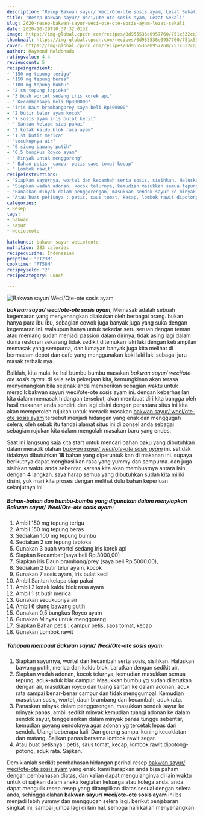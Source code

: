 ```yaml
---
description: "Resep Bakwan sayur/ Weci/Ote-ote sosis ayam, Lezat Sekali"
title: "Resep Bakwan sayur/ Weci/Ote-ote sosis ayam, Lezat Sekali"
slug: 2620-resep-bakwan-sayur-weci-ote-ote-sosis-ayam-lezat-sekali
date: 2020-10-29T10:37:32.013Z
image: https://img-global.cpcdn.com/recipes/0d955536e0957760/751x532cq70/bakwan-sayur-weciote-ote-sosis-ayam-foto-resep-utama.jpg
thumbnail: https://img-global.cpcdn.com/recipes/0d955536e0957760/751x532cq70/bakwan-sayur-weciote-ote-sosis-ayam-foto-resep-utama.jpg
cover: https://img-global.cpcdn.com/recipes/0d955536e0957760/751x532cq70/bakwan-sayur-weciote-ote-sosis-ayam-foto-resep-utama.jpg
author: Raymond Maldonado
ratingvalue: 4.4
reviewcount: 5
recipeingredient:
- "150 mg tepung terigu"
- "150 mg tepung beras"
- "100 mg tepung bumbu"
- "2 sm tepung tapioka"
- "3 buah wortel sedang iris korek api"
- " Kecambahsaya beli Rp300000"
- "iris Daun brambangprey saya beli Rp500000"
- "2 butir telur ayam kocok"
- "7 sosis ayam iris bulat kecil"
- " Santan kelapa siap pakai"
- "2 kotak kaldu blok rasa ayam"
- "1 st butir merica"
- "secukupnya air"
- "6 siung bawang putih"
- "0,5 bungkus Royco ayam"
- " Minyak untuk menggoreng"
- " Bahan petis  campur petis saos tomat kecap"
- " Lombok rawit"
recipeinstructions:
- "Siapkan sayurnya, wortel dan kecambah serta sosis, sisihkan. Haluskan bawang putih, merica dan kaldu blok. Larutkan dengan sedikit air."
- "Siapkan wadah adonan, kocok telurnya, kemudian masukkan semua tepung, aduk-aduk biar campur. Masukkan bumbu yg sudah dilarutkan dengan air, masukkan royco dan tuang santan ke dalam adonan, aduk rata sampai benar-benar campur dan tidak menggumpal. Kemudian masukkan sosis, wortel, daun brambang dan kecambah, aduk rata."
- "Panaskan minyak dalam penggorengan, masukkan sendok sayur ke minyak panas, ambil sedikit minyak kemudian tuangi adonan ke dalam sendok sayur, tenggelamkan dalam minyak panas tunggu sebentar, kemudian goyang sendoknya agar adonan yg tercetak lepas dari sendok. Ulangi beberapa kali. Dan goreng sampai kuning kecoklatan dan matang. Sajikan panas bersama lombok rawit segar."
- "Atau buat petisnya : petis, saus tomat, kecap, lombok rawit dipotong-potong, aduk rata. Sajikan."
categories:
- Resep
tags:
- bakwan
- sayur
- wecioteote

katakunci: bakwan sayur wecioteote 
nutrition: 283 calories
recipecuisine: Indonesian
preptime: "PT23M"
cooktime: "PT58M"
recipeyield: "2"
recipecategory: Lunch

---
```



![Bakwan sayur/ Weci/Ote-ote sosis ayam](https://img-global.cpcdn.com/recipes/0d955536e0957760/751x532cq70/bakwan-sayur-weciote-ote-sosis-ayam-foto-resep-utama.jpg)

<b><i>bakwan sayur/ weci/ote-ote sosis ayam</i></b>, Memasak adalah sebuah kegemaran yang menyenangkan dilakukan oleh berbagai orang. bukan hanya para ibu ibu, sebagian cowok juga banyak juga yang suka dengan kegemaran ini. walaupun hanya untuk sekedar seru seruan dengan teman atau memang sudah menjadi passion dalam dirinya. tidak asing lagi dalam dunia restoran sekarang tidak sedikit ditemukan laki laki dengan ketrampilan memasak yang sempurna, dan lumayan banyak juga kita melihat di bermacam depot dan cafe yang menggunakan koki laki laki sebagai juru masak terbaik nya.

Baiklah, kita mulai ke hal bumbu bumbu masakan <i>bakwan sayur/ weci/ote-ote sosis ayam</i>. di sela sela pekerjaan kita, kemungkinan akan terasa menyenangkan bila sejenak anda memberikan sebagian waktu untuk meracik bakwan sayur/ weci/ote-ote sosis ayam ini. dengan keberhasilan kita dalam memasak hidangan tersebut, akan membuat diri kita bangga oleh hasil makanan anda sendiri. dan lagi disini dengan perantara situs ini kita akan memperoleh rujukan untuk meracik masakan <u>bakwan sayur/ weci/ote-ote sosis ayam</u> tersebut menjadi hidangan yang enak dan menggugah selera, oleh sebab itu tandai alamat situs ini di ponsel anda sebagai sebagian rujukan kita dalam mengolah masakan baru yang endes.




Saat ini langsung saja kita start untuk mencari bahan baku yang dibutuhkan dalam meracik olahan <u><i>bakwan sayur/ weci/ote-ote sosis ayam</i></u> ini. setidak tidaknya dibutuhkan <b>18</b> bahan yang diperuntuk kan di makanan ini. supaya berikutnya dapat menghasilkan rasa yang yummy dan sempurna. dan juga sisihkan waktu anda sebentar, karena kita akan membuatnya antara lain dengan <b>4</b> langkah. saya harap semua yang dibutuhkan sudah kita miliki disini, yuk mari kita proses dengan melihat dulu bahan keperluan selanjutnya ini.

<!--inarticleads1-->

##### Bahan-bahan dan bumbu-bumbu yang digunakan dalam menyiapkan Bakwan sayur/ Weci/Ote-ote sosis ayam:

1. Ambil 150 mg tepung terigu
1. Ambil 150 mg tepung beras
1. Sediakan 100 mg tepung bumbu
1. Sediakan 2 sm tepung tapioka
1. Gunakan 3 buah wortel sedang iris korek api
1. Siapkan  Kecambah(saya beli Rp.3000,00)
1. Siapkan iris Daun brambang/prey (saya beli Rp.5000.00),
1. Sediakan 2 butir telur ayam, kocok
1. Gunakan 7 sosis ayam, iris bulat kecil
1. Ambil  Santan kelapa siap pakai
1. Ambil 2 kotak kaldu blok rasa ayam
1. Ambil 1 st butir merica
1. Gunakan secukupnya air
1. Ambil 6 siung bawang putih
1. Gunakan 0,5 bungkus Royco ayam
1. Gunakan  Minyak untuk menggoreng
1. Siapkan  Bahan petis : campur petis, saos tomat, kecap
1. Gunakan  Lombok rawit




<!--inarticleads2-->

##### Tahapan membuat Bakwan sayur/ Weci/Ote-ote sosis ayam:

1. Siapkan sayurnya, wortel dan kecambah serta sosis, sisihkan. Haluskan bawang putih, merica dan kaldu blok. Larutkan dengan sedikit air.
1. Siapkan wadah adonan, kocok telurnya, kemudian masukkan semua tepung, aduk-aduk biar campur. Masukkan bumbu yg sudah dilarutkan dengan air, masukkan royco dan tuang santan ke dalam adonan, aduk rata sampai benar-benar campur dan tidak menggumpal. Kemudian masukkan sosis, wortel, daun brambang dan kecambah, aduk rata.
1. Panaskan minyak dalam penggorengan, masukkan sendok sayur ke minyak panas, ambil sedikit minyak kemudian tuangi adonan ke dalam sendok sayur, tenggelamkan dalam minyak panas tunggu sebentar, kemudian goyang sendoknya agar adonan yg tercetak lepas dari sendok. Ulangi beberapa kali. Dan goreng sampai kuning kecoklatan dan matang. Sajikan panas bersama lombok rawit segar.
1. Atau buat petisnya : petis, saus tomat, kecap, lombok rawit dipotong-potong, aduk rata. Sajikan.




Demikianlah sedikit pembahasan hidangan perihal resep <u>bakwan sayur/ weci/ote-ote sosis ayam</u> yang enak. kami harapkan anda bisa paham dengan pembahasan diatas, dan kalian dapat mengulanginya di lain waktu untuk di sajikan dalam aneka kegiatan keluarga atau kolega anda. anda dapat mengulik resep resep yang ditampilkan diatas sesuai dengan selera anda, sehingga olahan <b>bakwan sayur/ weci/ote-ote sosis ayam</b> ini bs menjadi lebih yummy dan menggugah selera lagi. berikut penjabaran singkat ini, sampai jumpa lagi di lain hal. semoga hari kalian menyenangkan.
